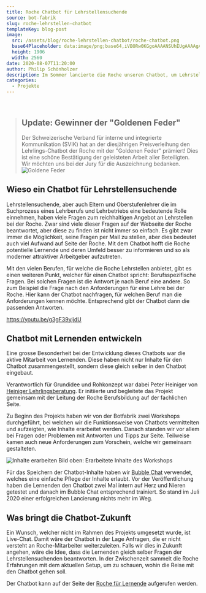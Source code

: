 ```yaml
---
title: Roche Chatbot für Lehrstellensuchende
source: bot-fabrik
slug: roche-lehrstellen-chatbot
templateKey: blog-post
image:
  src: /assets/blog/roche-lehrstellen-chatbot/roche-chatbot.png
  base64Placeholder: data:image/png;base64,iVBORw0KGgoAAAANSUhEUgAAAAgAAAAGCAIAAABxZ0isAAAACXBIWXMAAAsTAAALEwEAmpwYAAAAoUlEQVR4nAGWAGn/AIiLjY2Wm5OZnpecnpmeoXaCjGR2h3F7hQCQmJ2bn6SCgHt7h4t+gnVzkqeDtOCXscgAUEUwMTofAAoAIhoAQjEPtqqf////2dfUAKqqoIGphXuSXpaDZo+Bb8vGwfL19tTU0wDp6en////8/P3////+/v75+fn////c4uMAs7W4iY6UeIOFk5SJra2qpKejpaysh5ShLgBaPUtIdwoAAAAASUVORK5CYII=
  height: 1906
  width: 2560
date: 2020-08-07T11:20:00
author: Philip Schönholzer
description: Im Sommer lancierte die Roche unseren Chatbot, um Lehrstellensuchende zu unterstützen, die Interesse an einer Lehre bei Roche haben.
categories:
  - Projekte
---
```


&nbsp;

> ## Update: Gewinner der "Goldenen Feder"
>
> Der Schweizerische Verband für interne und integrierte Kommunikation (SVIK) hat an der diesjährigen Preisverleihung den Lehrlings-Chatbot der Roche mit der "Goldenen Feder" prämiert! Dies ist eine schöne Bestätigung der geleisteten Arbeit aller Beteiligten. Wir möchten uns bei der Jury für die Auszeichnung bedanken.
> ![Goldene Feder](./goldene-feder.jpg)  

## Wieso ein Chatbot für Lehrstellensuchende

Lehrstellensuchende, aber auch Eltern und Oberstufenlehrer die im Suchprozess eines Lehrberufs und Lehrbetriebs eine bedeutende Rolle einnehmen, haben viele Fragen zum reichhaltigen Angebot an Lehrstellen bei der Roche. Zwar sind viele dieser Fragen auf der Webseite der Roche beantwortet, aber diese zu finden ist nicht immer so einfach. Es gibt zwar immer die Möglichkeit, seine Fragen per Mail zu stellen, aber dies bedeutet auch viel Aufwand auf Seite der Roche. Mit dem Chatbot hofft die Roche potentielle Lernende und deren Umfeld besser zu informieren und so als moderner attraktiver Arbeitgeber aufzutreten.

Mit den vielen Berufen, für welche die Roche Lehrstellen anbietet, gibt es einen weiteren Punkt, welcher für einen Chatbot spricht: Berufsspezifische Fragen. Bei solchen Fragen ist die Antwort je nach Beruf eine andere. So zum Beispiel die Frage nach den Anforderungen für eine Lehre bei der Roche. Hier kann der Chatbot nachfragen, für welchen Beruf man die Anforderungen kennen möchte. Entsprechend gibt der Chatbot dann die passenden Antworten.

https://youtu.be/g3gF39yijdU

## Chatbot mit Lernenden entwickeln

Eine grosse Besonderheit bei der Entwicklung dieses Chatbots war die aktive Mitarbeit von Lernenden. Diese haben nicht nur Inhalte für den Chatbot zusammengestellt, sondern diese gleich selber in den Chatbot eingebaut.

Verantwortlich für Grundidee und Rohkonzept war dabei Peter Heiniger von [Heiniger Lehrlingsberatung](https://www.heiniger-lehrlingsberatung.ch). Er initiierte und begleitete das Projekt gemeinsam mit der Leitung der Roche Berufsbildung auf der fachlichen Seite.

Zu Beginn des Projekts haben wir von der Botfabrik zwei Workshops durchgeführt, bei welchen wir die Funktionsweise von Chatbots vermittelten und aufzeigten, wie Inhalte erarbeitet werden. Danach standen wir vor allem bei Fragen oder Problemen mit Antworten und Tipps zur Seite. Teilweise kamen auch neue Anforderungen zum Vorschein, welche wir gemeinsam gestalteten.

![Inhalte erarbeiten](inhalte-erarbeiten.jpg)
Bild oben: Erarbeitete Inhalte des Workshops

Für das Speichern der Chatbot-Inhalte haben wir [Bubble Chat](https://bubble-chat.ch) verwendet, welches eine einfache Pflege der Inhalte erlaubt. Vor der Veröffentlichung haben die Lernenden den Chatbot zwei Mal intern auf Herz und Nieren getestet und danach im Bubble Chat entsprechend trainiert. So stand im Juli 2020 einer erfolgreichen Lancierung nichts mehr im Weg.

## Was bringt die Chatbot-Zukunft

Ein Wunsch, welcher nicht im Rahmen des Projekts umgesetzt wurde, ist Live-Chat. Damit wäre der Chatbot in der Lage Anfragen, die er nicht versteht an Roche-Mitarbeiter weiterzuleiten. Falls wir dies in Zukunft angehen, wäre die Idee, dass die Lernenden gleich selber Fragen der Lehrstellensuchenden beantworten. In der Zwischenzeit sammelt die Roche Erfahrungen mit dem aktuellen Setup, um zu schauen, wohin die Reise mit den Chatbot gehen soll.

Der Chatbot kann auf der Seite der [Roche für Lernende](https://www.roche.com/de/careers/country/switzerland/ch-your-job/lernende.htm) aufgerufen werden.

